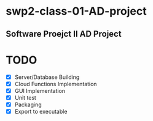 # swp2-class-01-AD-project

## Software Proejct II AD Project

# TODO

- [x] Server/Database Building
- [x] Cloud Functions Implementation
- [x] GUI Implementation
- [x] Unit test
- [x] Packaging
- [x] Export to executable
